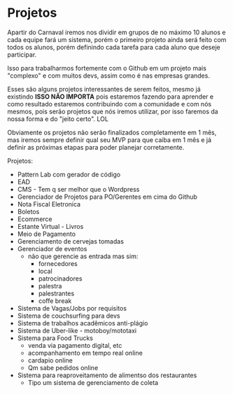 # Projetos

Apartir do Carnaval iremos nos dividir em grupos de no máximo 10 alunos e cada equipe fará um sistema, porém o primeiro projeto ainda será feito com todos os alunos, porém definindo cada tarefa para cada aluno que deseje participar.

Isso para trabalharmos fortemente com o Github em um projeto mais "complexo" e com muitos devs, assim como é nas empresas grandes.

Esses são alguns projetos interessantes de serem feitos, mesmo já existindo **ISSO NÃO IMPORTA** pois estaremos fazendo para aprender e como resultado estaremos contribuindo com a comunidade e com nós mesmos, pois serão projetos que nós iremos utilizar, por isso faremos da nossa forma e do "jeito certo". LOL

Obviamente os projetos não serão finalizados completamente em 1 mês, mas iremos sempre definir qual seu MVP para que caiba em 1 mês e já definir as próximas etapas para poder planejar corretamente.

Projetos:

- Pattern Lab com gerador de código
- EAD
- CMS - Tem q ser melhor que o Wordpress
- Gerenciador de Projetos para PO/Gerentes em cima do Github
- Nota Fiscal Eletronica
- Boletos
- Ecommerce
- Estante Virtual - Livros
- Meio de Pagamento
- Gerenciamento de cervejas tomadas
- Gerenciador de eventos
    - não que gerencie as entrada mas sim:
      + fornecedores
      + local
      + patrocinadores
      + palestra
      + palestrantes
      + coffe break
- Sistema de Vagas/Jobs por requisitos
- Sistema de couchsurfing para devs
- Sistema de trabalhos acadêmicos anti-plágio
- Sistema de Uber-like - motoboy/mototaxi
- Sistema para Food Trucks
    + venda via pagamento digital, etc
    + acompanhamento em tempo real online
    + cardapio online
    + Qm sabe pedidos online
- Sistema para reaproveitamento de alimentso dos restaurantes
    + Tipo um sistema de gerenciamento de coleta

